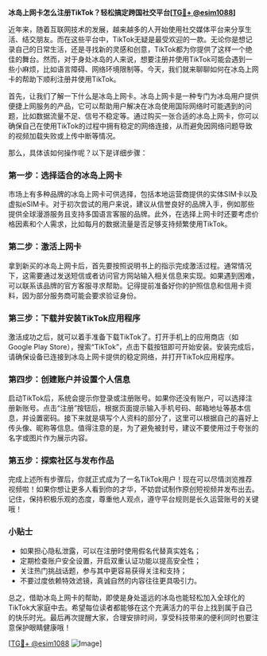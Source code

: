 **冰岛上网卡怎么注册TikTok？轻松搞定跨国社交平台[[TG💪+ @esim1088](https://t.me/s/esim1088)]**

近年来，随着互联网技术的发展，越来越多的人开始使用社交媒体平台来分享生活、结交朋友。而在这些平台中，TikTok无疑是最受欢迎的一款。无论你是想记录自己的日常生活，还是寻找新的灵感和创意，TikTok都为你提供了这样一个绝佳的舞台。然而，对于身处冰岛的人来说，想要注册并使用TikTok可能会遇到一些小麻烦，比如语言障碍、网络环境限制等。今天，我们就来聊聊如何在冰岛上网卡的帮助下顺利注册并使用TikTok。

首先，让我们了解一下什么是冰岛上网卡。冰岛上网卡是一种专门为冰岛用户提供便捷上网服务的产品，它可以帮助用户解决在冰岛使用国际网络时可能遇到的问题，比如数据流量不足、信号不稳定等。通过购买一张合适的冰岛上网卡，你可以确保自己在使用TikTok的过程中拥有稳定的网络连接，从而避免因网络问题导致的视频加载失败或上传中断等情况。

那么，具体该如何操作呢？以下是详细步骤：

### 第一步：选择适合的冰岛上网卡

市场上有多种品牌的冰岛上网卡可供选择，包括本地运营商提供的实体SIM卡以及虚拟eSIM卡。对于初次尝试的用户来说，建议从信誉良好的品牌入手，例如那些提供全球漫游服务且支持多国语言客服的品牌。此外，在选择上网卡时还要考虑价格因素和个人需求，比如每月的数据流量是否足够支持频繁使用TikTok。

### 第二步：激活上网卡

拿到新买的冰岛上网卡后，首先要按照说明书上的指示完成激活过程。通常情况下，这需要通过发送短信或者访问官方网站输入相关信息来实现。如果遇到困难，可以联系该品牌的官方客服寻求帮助。记得提前准备好你的护照信息和信用卡资料，因为部分服务商可能会要求验证身份。

### 第三步：下载并安装TikTok应用程序

激活成功之后，就可以着手准备下载TikTok了。打开手机上的应用商店（如Google Play Store），搜索“TikTok”，点击下载按钮即可开始安装。安装完成后，请确保设备已连接到冰岛上网卡提供的稳定网络，并打开TikTok应用程序。

### 第四步：创建账户并设置个人信息

启动TikTok后，系统会提示你登录或注册账号。如果你还没有账户，可以选择注册新账号。点击“注册”按钮后，根据页面提示输入手机号码、邮箱地址等基本信息，并设置密码。接下来就是填写个人资料的部分了，这里可以根据自己的喜好上传头像、昵称等信息。值得注意的是，为了避免被封号，建议不要使用过于夸张的名字或图片作为展示内容。

### 第五步：探索社区与发布作品

完成上述所有步骤后，你就正式成为了一名TikTok用户！现在可以尽情浏览推荐视频啦！如果你想让更多人看到你的才华，不妨尝试制作原创短视频并发布出去。记住，保持积极乐观的态度，尊重他人观点，遵守平台规则是长久运营账号的关键哦！

### 小贴士

- 如果担心隐私泄露，可以在注册时使用假名代替真实姓名；
- 定期检查账户安全设置，开启双重认证功能以提高安全性；
- 关注热门挑战话题，参与其中更容易获得关注和支持；
- 不要过度依赖特效滤镜，真诚自然的内容往往更具吸引力。

总之，借助冰岛上网卡的帮助，即使是身处遥远的冰岛也能轻松加入全球化的TikTok大家庭中去。希望每位读者都能够在这个充满活力的平台上找到属于自己的快乐时光。最后再次提醒大家，合理安排时间，享受科技带来的便利同时也要注意保护眼睛健康哦！

[[TG💪+ @esim1088](https://t.me/s/esim1088) ![Image](https://i.postimg.cc/4NQfJmqS/Snipaste-2025-05-13-00-14-12.png)]